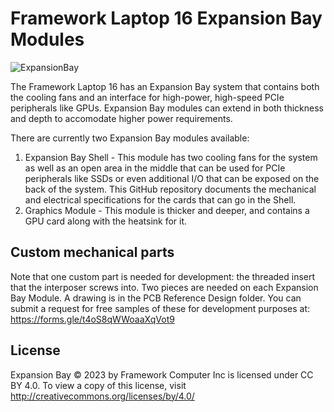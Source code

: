 # Framework Laptop 16 Expansion Bay Modules
![ExpansionBay](https://user-images.githubusercontent.com/28994301/226250626-f826d576-5e1f-4112-a077-6ac71b7851d8.png)

The Framework Laptop 16 has an Expansion Bay system that contains both the cooling fans
and an interface for high-power, high-speed PCIe peripherals like GPUs.  Expansion Bay
modules can extend in both thickness and depth to accomodate higher power requirements.

There are currently two Expansion Bay modules available:

 1. Expansion Bay Shell - This module has two cooling fans for the system as well as an open area 
 in the middle that can be used for PCIe peripherals like SSDs or even additional I/O that can
 be exposed on the back of the system.  This GitHub repository documents the mechanical 
 and electrical specifications for the cards that can go in the Shell.
 2. Graphics Module - This module is thicker and deeper, and contains a GPU card along with
 the heatsink for it.

## Custom mechanical parts

Note that one custom part is needed for development: the threaded insert that the interposer 
screws into.  Two pieces are needed on each Expansion Bay Module.  A drawing is in the PCB Reference Design
folder.  You can submit a request for free samples of these for development purposes at:
https://forms.gle/t4oS8qWWoaaXqVot9

## License
Expansion Bay © 2023 by Framework Computer Inc is licensed under CC BY 4.0. To view a copy of this license, visit http://creativecommons.org/licenses/by/4.0/
